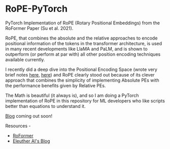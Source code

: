 # RoPE-PyTorch
PyTorch Implementation of RoPE (Rotary Positional Embeddings) from the RoFormer Paper (Su et al. 2021).

RoPE, that combines the absolute and the relative approaches to encode positional information of the tokens in the transformer architecture, is used in many recent developments like LlaMA and PaLM, and is shown to outperform (or perform at par with) all other position encoding techniques available currently.

I recently did a deep dive into the Positional Encoding Space (wrote very brief notes [here](https://www.linkedin.com/feed/update/urn:li:activity:7107913352038821889/), [here]()) and RoPE clearly stood out because of its clever approach that combines the simplicity of implementing Absolute PEs with the performance benefits given by Relative PEs. 

The Math is beautiful (it always is), and so I am doing a PyTorch implementation of RoPE in this repository for ML developers who like scripts better than equations to understand it.

[Blog](https://srishti-git1110.github.io/RoPE/) coming out soon!

Resources -
* [RoFormer](https://arxiv.org/abs/2104.09864)
* [Eleuther AI's Blog](https://blog.eleuther.ai/rotary-embeddings/)
